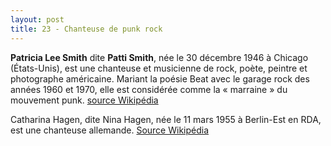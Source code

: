 ```yaml
---
layout: post
title: 23 - Chanteuse de punk rock
---
```


<p><strong>Patricia Lee Smith</strong> dite <strong>Patti Smith</strong>, née le 30 décembre 1946 à Chicago (États-Unis), est une chanteuse et musicienne de rock, poète, peintre et photographe américaine.
Mariant la poésie Beat avec le garage rock des années 1960 et 1970, elle est considérée comme la « marraine » du mouvement punk.
<a href="https://fr.wikipedia.org/wiki/Patti_Smith">source Wikipédia</a>
</p>

<p>
Catharina Hagen, dite Nina Hagen, née le 11 mars 1955 à Berlin-Est en RDA, est une chanteuse allemande.
<a href="https://fr.wikipedia.org/wiki/Nina_Hagen">Source Wikipédia</a>
</p>
